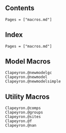 ## Contents

```@contents
Pages = ["macros.md"]
```

## Index

```@index
Pages = ["macros.md"]
```
## Model Macros
```@docs
Clapeyron.@newmodelgc
Clapeyron.@newmodel
Clapeyron.@newmodelsimple
```

## Utility Macros
```@docs
Clapeyron.@comps
Clapeyron.@groups
Clapeyron.@sites
Clapeyron.@f
Clapeyron.@nan
```